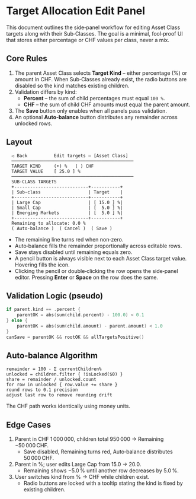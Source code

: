 # Target Allocation Edit Panel

This document outlines the side‑panel workflow for editing Asset Class targets along with their Sub‑Classes. The goal is a minimal, fool‑proof UI that stores either percentage or CHF values per class, never a mix.

## Core Rules
1. The parent Asset Class selects **Target Kind** – either percentage (%) or amount in CHF. When Sub‑Classes already exist, the radio buttons are disabled so the kind matches existing children.
2. Validation differs by kind:
   - **Percent** – the sum of child percentages must equal `100 %`.
   - **CHF** – the sum of child CHF amounts must equal the parent amount.
3. The **Save** button only enables when all panels pass validation.
4. An optional **Auto‑balance** button distributes any remainder across unlocked rows.

## Layout
```
  ◁ Back          Edit targets — [Asset Class]
  ──────────────────────────────────────────────
  TARGET KIND     (•) %   ( ) CHF
  TARGET VALUE    [ 25.0 ] %
  ──────────────────────────────────────────────
  SUB‑CLASS TARGETS
  +----------------------------+-----------+
  | Sub‑class                  | Target    |
  +----------------------------+-----------+
  | Large Cap                  | [ 15.0 ] %|
  | Small Cap                  | [  5.0 ] %|
  | Emerging Markets           | [  5.0 ] %|
  +----------------------------+-----------+
  Remaining to allocate: 0.0 %
  ( Auto‑balance )  ( Cancel )  ( Save )
```
- The remaining line turns red when non‑zero.
- Auto‑balance fills the remainder proportionally across editable rows.
- Save stays disabled until remaining equals zero.
- A pencil button is always visible next to each Asset Class target value. Hovering fills the icon.
- Clicking the pencil or double‑clicking the row opens the side‑panel editor. Pressing **Enter** or **Space** on the row does the same.

## Validation Logic (pseudo)
```swift
if parent.kind == .percent {
    parentOK = abs(sum(child.percent) - 100.0) < 0.1
} else {
    parentOK = abs(sum(child.amount) - parent.amount) < 1.0
}
canSave = parentOK && rootOK && allTargetsPositive()
```

## Auto‑balance Algorithm
```
remainder = 100 - Σ currentChildren%
unlocked = children.filter { !isLocked($0) }
share = remainder / unlocked.count
for row in unlocked { row.value += share }
round rows to 0.1 precision
adjust last row to remove rounding drift
```

The CHF path works identically using money units.

## Edge Cases
1. Parent in CHF 1 000 000, children total 950 000 → Remaining −50 000 CHF.
   - Save disabled, Remaining turns red, Auto‑balance distributes 50 000 CHF.
2. Parent in %; user edits Large Cap from 15.0 → 20.0.
   - Remaining shows −5.0 % until another row decreases by 5.0 %.
3. User switches kind from % → CHF while children exist.
   - Radio buttons are locked with a tooltip stating the kind is fixed by existing children.
```
